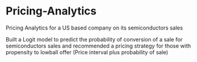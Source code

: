 # Pricing-Analytics
Pricing Analytics for a US based company on its semiconductors sales 

Built a Logit model to predict the probability of conversion of a sale for semiconductors sales and recommended a pricing strategy for those with propensity to lowball offer (Price interval plus probability of sale)
